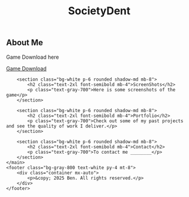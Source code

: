 <!DOCTYPE html>
<html lang="en">
<head>
    <meta charset="UTF-8">
    <meta name="viewport" content="width=device-width, initial-scale=1.0">
    <title>My Tailwind CSS Website</title>
    <link href="https://cdn.jsdelivr.net/npm/tailwindcss@2.2.19/dist/tailwind.min.css" rel="stylesheet">
</head>
<body class="bg-gray-100">
    <header class="bg-blue-600 text-white py-4">
        <div class="container mx-auto">
            <h1 class="text-3xl font-bold">SocietyDent</h1>
        </div>
    </header>
    <main class="container mx-auto my-8">
        <section class="bg-white p-6 rounded shadow-md mb-8">
            <h2 class="text-2xl font-semibold mb-4">About Me</h2>
            <p class="text-gray-700">Game Download here</p>
            <div class="mt-4">
                <a href="your-download-link-1" class="bg-green-500 hover:bg-green-700 text-white font-bold py-2 px-4 rounded">
                    Game Download
                </a>
            </div>
        </section>

        <section class="bg-white p-6 rounded shadow-md mb-8">
            <h2 class="text-2xl font-semibold mb-4">ScreenShots</h2>
            <p class="text-gray-700">Here is some screenshots of the game</p>
        </section>

        <section class="bg-white p-6 rounded shadow-md mb-8">
            <h2 class="text-2xl font-semibold mb-4">Portfolio</h2>
            <p class="text-gray-700">Check out some of my past projects and see the quality of work I deliver.</p>
        </section>

        <section class="bg-white p-6 rounded shadow-md mb-8">
            <h2 class="text-2xl font-semibold mb-4">Contact</h2>
            <p class="text-gray-700">To contact me ________</p>
        </section>
    </main>
    <footer class="bg-gray-800 text-white py-4 mt-8">
        <div class="container mx-auto">
            <p>&copy; 2025 Ben. All rights reserved.</p>
        </div>
    </footer>
</body>
